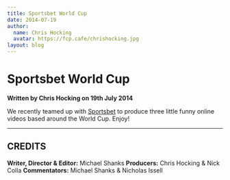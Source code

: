 ```yaml
---
title: Sportsbet World Cup
date: 2014-07-19
author:
  name: Chris Hocking
  avatar: https://fcp.cafe/chrishocking.jpg
layout: blog
---
```

# Sportsbet World Cup

**Written by Chris Hocking on 19th July 2014**

We recently teamed up with [Sportsbet](https://www.youtube.com/user/sportsbetcomau) to produce three little funny online videos based around the World Cup. Enjoy!

---

## CREDITS

**Writer, Director & Editor:** Michael Shanks
**Producers:** Chris Hocking & Nick Colla
**Commentators:** Michael Shanks & Nicholas Issell